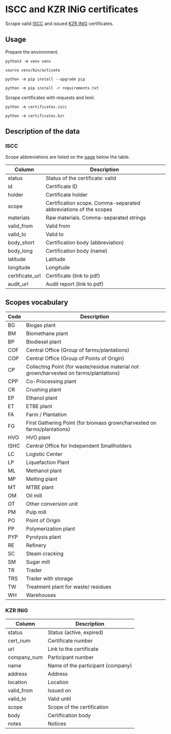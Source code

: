 # ISCC and KZR INiG certificates

Scrape valid [ISCC](https://www.iscc-system.org/certificates/valid-certificates/) and issued [KZR INiG](http://certyfikaty.kzr.inig.eu/en) certificates.

## Usage

Prepare the environment.

`python3 -m venv venv`

`source venv/bin/activate`

`python -m pip install --upgrade pip`

`python -m pip install -r requirements.txt`

Scrape certificates with requests and lxml.

`python -m certificates.iscc`

`python -m certificates.kzr`

## Description of the data

### ISCC

Scope abbreviations are listed on the [page](https://www.iscc-system.org/certificates/all-certificates/) below the table.

| Column | Description |
| ----------- | ----------- |
| status | Status of the certificate: valid |
| id | Certificate ID |
| holder | Certificate holder |
| scope | Certification scope. Comma-separated abbreviations of the scopes |
| materials | Raw materials. Comma-separated strings |
| valid_from | Valid from |
| valid_to | Valid to |
| body_short | Certification body (abbreviation) |
| body_long | Certification body (name) |
| latitude | Latitude |
| longitude | Longitude |
| certificate_url | Certificate (link to pdf) |
| audit_url | Audit report (link to pdf) |

## Scopes vocabulary

| Code | Description |
| ----------- | ----------- |
| BG | Biogas plant |
| BM | Biomethane plant |
| BP | Biodiesel plant |
| COF | Central Office (Group of farms/plantations) | 
| COP | Central Office (Group of Points of Origin) |
| CP | Collecting Point (for waste/residue material not grown/harvested on farms/plantations) |
| CPP | Co-Processing plant |
| CR | Crushing plant |
| EP | Ethanol plant |
| ET | ETBE plant |
| FA | Farm / Plantation |
| FG | First Gathering Point (for biomass grown/harvested on farms/plantations) |
| HVO | HVO plant |
| ISHC | Central Office for Independent Smallholders |
| LC | Logistic Center |
| LP | Liquefaction Plant |
| ML | Methanol plant |
| MP | Melting plant |
| MT | MTBE plant |
| OM | Oil mill | 
| OT | Other conversion unit |
| PM | Pulp mill |
| PO | Point of Origin |
| PP | Polymerization plant |
| PYP | Pyrolysis plant |
| RE | Refinery |
| SC | Steam cracking |
| SM | Sugar mill |
| TR | Trader |
| TRS | Trader with storage |
| TW | Treatment plant for waste/ residues |
| WH | Warehouses |


### KZR INiG

| Column | Description |
| ----------- | ----------- |
| status | Status (active, expired) |
| cert_num | Certificate number |
| url | Link to the certificate |
| company_num | Participant number |
| name | Name of the participant (company) |
| address | Address |
| location | Location |
| valid_from | Issued on |
| valid_to | Valid until |
| scope | Scope of the certification |
| body | Certification body |
| notes | Notices |
